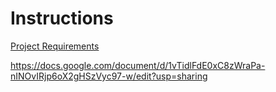 # Instructions  


[Project Requirements](https://docs.google.com/document/d/1vTidlFdE0xC8zWraPa-nINOvIRjp6oX2gHSzVyc97-w/edit?usp=sharing) 

https://docs.google.com/document/d/1vTidlFdE0xC8zWraPa-nINOvIRjp6oX2gHSzVyc97-w/edit?usp=sharing